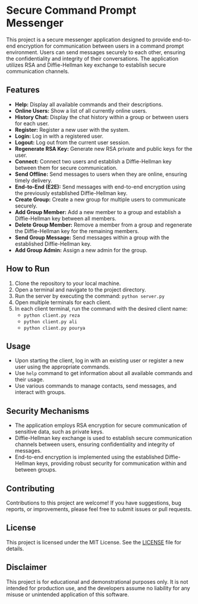 # Secure Command Prompt Messenger

This project is a secure messenger application designed to provide end-to-end encryption for communication between users in a command prompt environment. Users can send messages securely to each other, ensuring the confidentiality and integrity of their conversations. The application utilizes RSA and Diffie-Hellman key exchange to establish secure communication channels.

## Features

- **Help:** Display all available commands and their descriptions.
- **Online Users:** Show a list of all currently online users.
- **History Chat:** Display the chat history within a group or between users for each user.
- **Register:** Register a new user with the system.
- **Login:** Log in with a registered user.
- **Logout:** Log out from the current user session.
- **Regenerate RSA Key:** Generate new RSA private and public keys for the user.
- **Connect:** Connect two users and establish a Diffie-Hellman key between them for secure communication.
- **Send Offline:** Send messages to users when they are online, ensuring timely delivery.
- **End-to-End (E2E):** Send messages with end-to-end encryption using the previously established Diffie-Hellman key.
- **Create Group:** Create a new group for multiple users to communicate securely.
- **Add Group Member:** Add a new member to a group and establish a Diffie-Hellman key between all members.
- **Delete Group Member:** Remove a member from a group and regenerate the Diffie-Hellman key for the remaining members.
- **Send Group Message:** Send messages within a group with the established Diffie-Hellman key.
- **Add Group Admin:** Assign a new admin for the group.

## How to Run

1. Clone the repository to your local machine.
2. Open a terminal and navigate to the project directory.
3. Run the server by executing the command: `python server.py`
4. Open multiple terminals for each client.
5. In each client terminal, run the command with the desired client name: 
   - `python client.py reza`
   - `python client.py ali`
   - `python client.py pourya`

## Usage

- Upon starting the client, log in with an existing user or register a new user using the appropriate commands.
- Use `help` command to get information about all available commands and their usage.
- Use various commands to manage contacts, send messages, and interact with groups.

## Security Mechanisms

- The application employs RSA encryption for secure communication of sensitive data, such as private keys.
- Diffie-Hellman key exchange is used to establish secure communication channels between users, ensuring confidentiality and integrity of messages.
- End-to-end encryption is implemented using the established Diffie-Hellman keys, providing robust security for communication within and between groups.

## Contributing

Contributions to this project are welcome! If you have suggestions, bug reports, or improvements, please feel free to submit issues or pull requests.

## License

This project is licensed under the MIT License. See the [LICENSE](LICENSE) file for details.

## Disclaimer

This project is for educational and demonstrational purposes only. It is not intended for production use, and the developers assume no liability for any misuse or unintended application of this software.

